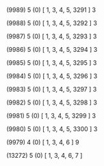 (9989) 5 (0) [ 1, 3, 4, 5, 3291 ] 3 


(9988) 5 (0) [ 1, 3, 4, 5, 3292 ] 3 


(9987) 5 (0) [ 1, 3, 4, 5, 3293 ] 3 


(9986) 5 (0) [ 1, 3, 4, 5, 3294 ] 3 


(9985) 5 (0) [ 1, 3, 4, 5, 3295 ] 3 


(9984) 5 (0) [ 1, 3, 4, 5, 3296 ] 3 


(9983) 5 (0) [ 1, 3, 4, 5, 3297 ] 3 


(9982) 5 (0) [ 1, 3, 4, 5, 3298 ] 3 


(9981) 5 (0) [ 1, 3, 4, 5, 3299 ] 3 


(9980) 5 (0) [ 1, 3, 4, 5, 3300 ] 3 


(9979) 4 (0) [ 1, 3, 4, 6 ] 9 


(13272) 5 (0) [ 1, 3, 4, 6, 7 ]  

